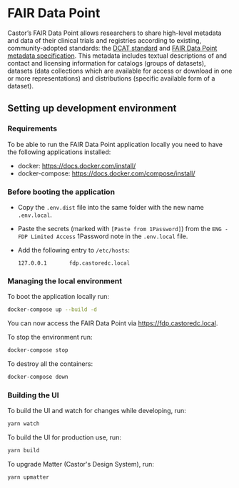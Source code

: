 # FAIR Data Point

Castor’s FAIR Data Point allows researchers to share high-level metadata and data of their clinical trials and
registries according to existing, community-adopted standards: the [DCAT standard](https://www.w3.org/TR/vocab-dcat-2/) and [FAIR Data Point metadata
specification](https://github.com/FAIRDataTeam/FAIRDataPoint-Spec). This metadata includes textual descriptions of and contact and licensing information for catalogs (groups
of datasets), datasets (data collections which are available for access or download in one or more representations) and
distributions (specific available form of a dataset). 


## Setting up development environment

### Requirements

To be able to run the FAIR Data Point application locally you need to have the following applications installed:

- docker: <https://docs.docker.com/install/>
- docker-compose: <https://docs.docker.com/compose/install/>

### Before booting the application

- Copy the `.env.dist` file into the same folder with the new name `.env.local`. 
- Paste the secrets (marked with `[Paste from 1Password]`) from the `ENG - FDP Limited Access` 1Password note in the `.env.local` file.


- Add the following entry to `/etc/hosts`:
    ```
    127.0.0.1       fdp.castoredc.local
    ```


### Managing the local environment
To boot the application locally run:

```bash
docker-compose up --build -d
```

You can now access the FAIR Data Point via <https://fdp.castoredc.local>.

To stop the environment run:

```bash
docker-compose stop
```

To destroy all the containers:

```bash
docker-compose down
```


### Building the UI
To build the UI and watch for changes while developing, run:

```bash
yarn watch
```

To build the UI for production use, run:

```bash
yarn build
```

To upgrade Matter (Castor's Design System), run:
```bash
yarn upmatter
```
